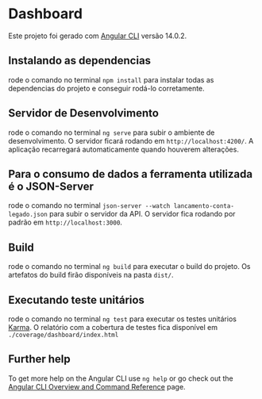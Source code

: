# Dashboard

Este projeto foi gerado com [Angular CLI](https://github.com/angular/angular-cli) versão 14.0.2.

## Instalando as dependencias

rode o comando no terminal `npm install` para instalar todas as dependencias do projeto e conseguir rodá-lo corretamente.

## Servidor de Desenvolvimento

rode o comando no terminal `ng serve` para subir o ambiente de desenvolvimento. O servidor ficará rodando em `http://localhost:4200/`. A aplicação recarregará automaticamente quando houverem alterações.

## Para o consumo de dados a ferramenta utilizada é o JSON-Server

rode o comando no terminal `json-server --watch lancamento-conta-legado.json` para subir o servidor da API. O servidor fica rodando por padrão em `http://localhost:3000`.

## Build

rode o comando no terminal `ng build` para executar o build do projeto. Os artefatos do build firão disponíveis na pasta `dist/`.

## Executando teste unitários

rode o comando no terminal `ng test` para executar os testes unitários [Karma](https://karma-runner.github.io). O relatório com a cobertura de testes fica disponível em `./coverage/dashboard/index.html`


## Further help

To get more help on the Angular CLI use `ng help` or go check out the [Angular CLI Overview and Command Reference](https://angular.io/cli) page.
